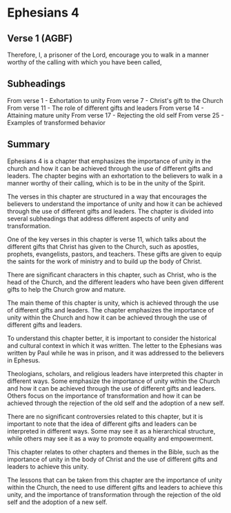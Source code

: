 # Ephesians 4

## Verse 1 (AGBF)

Therefore, I, a prisoner of the Lord, encourage you to walk in a manner worthy of the calling with which you have been called,

## Subheadings

From verse 1 - Exhortation to unity
From verse 7 - Christ's gift to the Church
From verse 11 - The role of different gifts and leaders
From verse 14 - Attaining mature unity
From verse 17 - Rejecting the old self
From verse 25 - Examples of transformed behavior

## Summary

Ephesians 4 is a chapter that emphasizes the importance of unity in the church and how it can be achieved through the use of different gifts and leaders. The chapter begins with an exhortation to the believers to walk in a manner worthy of their calling, which is to be in the unity of the Spirit.

The verses in this chapter are structured in a way that encourages the believers to understand the importance of unity and how it can be achieved through the use of different gifts and leaders. The chapter is divided into several subheadings that address different aspects of unity and transformation.

One of the key verses in this chapter is verse 11, which talks about the different gifts that Christ has given to the Church, such as apostles, prophets, evangelists, pastors, and teachers. These gifts are given to equip the saints for the work of ministry and to build up the body of Christ.

There are significant characters in this chapter, such as Christ, who is the head of the Church, and the different leaders who have been given different gifts to help the Church grow and mature.

The main theme of this chapter is unity, which is achieved through the use of different gifts and leaders. The chapter emphasizes the importance of unity within the Church and how it can be achieved through the use of different gifts and leaders.

To understand this chapter better, it is important to consider the historical and cultural context in which it was written. The letter to the Ephesians was written by Paul while he was in prison, and it was addressed to the believers in Ephesus.

Theologians, scholars, and religious leaders have interpreted this chapter in different ways. Some emphasize the importance of unity within the Church and how it can be achieved through the use of different gifts and leaders. Others focus on the importance of transformation and how it can be achieved through the rejection of the old self and the adoption of a new self.

There are no significant controversies related to this chapter, but it is important to note that the idea of different gifts and leaders can be interpreted in different ways. Some may see it as a hierarchical structure, while others may see it as a way to promote equality and empowerment.

This chapter relates to other chapters and themes in the Bible, such as the importance of unity in the body of Christ and the use of different gifts and leaders to achieve this unity.

The lessons that can be taken from this chapter are the importance of unity within the Church, the need to use different gifts and leaders to achieve this unity, and the importance of transformation through the rejection of the old self and the adoption of a new self.